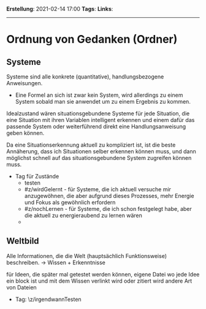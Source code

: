 **Erstellung**: 2021-02-14  17:00
**Tags**:
**Links**:

---
# Ordnung von Gedanken (Ordner)
 
 ## Systeme
 
 Systeme sind alle konkrete (quantitative), handlungsbezogene Anweisungen.
 - Eine Formel an sich ist zwar kein System, wird allerdings zu einem System sobald man sie anwendet um zu einem Ergebnis zu kommen.
 
  Idealzustand wären situationsgebundene Systeme für jede Situation, die eine Situation mit ihren Variablen intelligent erkennen und einem dafür das passende System oder weiterführend direkt eine Handlungsanweisung geben können.
 
 Da eine Situationserkennung aktuell zu kompliziert ist, ist die beste Annäherung, dass ich Situationen selber erkennen können muss, und dann möglichst schnell auf das situationsgebundene System zugreifen können muss.
 
- Tag für Zustände
	- testen
	- \#z/wirdGelernt - für Systeme, die ich aktuell versuche mir anzugewöhnen, die aber aufgrund dieses Prozesses, mehr Energie und Fokus als gewöhnlich erfordern
	- \#z/nochLernen - für Systeme, die ich schon festgelegt habe, aber die aktuell zu energieraubend zu lernen wären
	- 

## Weltbild
Alle Informationen, die die Welt (hauptsächlich Funktionsweise) beschreiben.
-> Wissen + Erkenntnisse

für Ideen, die später mal getestet werden können, eigene Datei wo jede Idee ein block ist und mit dem Wissen verlinkt wird oder zitiert wird
andere Art von Dateien 
- Tag: \z/irgendwannTesten